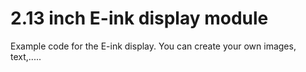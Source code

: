 # 2.13 inch E-ink display module

Example code for the E-ink display. You can create your own images, text,..... 
